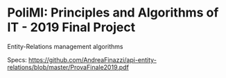 # PoliMI: Principles and Algorithms of IT - 2019 Final Project


Entity-Relations management algorithms  

Specs: https://github.com/AndreaFinazzi/api-entity-relations/blob/master/ProvaFinale2019.pdf
